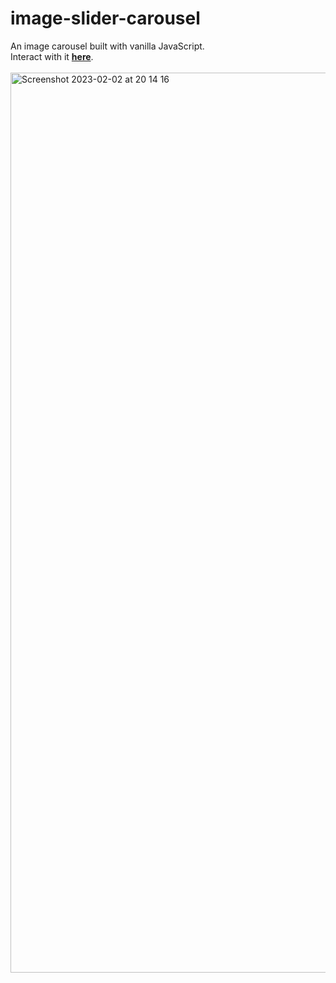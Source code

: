 # image-slider-carousel
An image carousel built with vanilla JavaScript.<br>
Interact with it [**here**]().<br><br>
<img width="1440" alt="Screenshot 2023-02-02 at 20 14 16" src="https://user-images.githubusercontent.com/89931577/216439624-19b33294-4798-44f4-8d32-aaf0c933bcf4.png">

